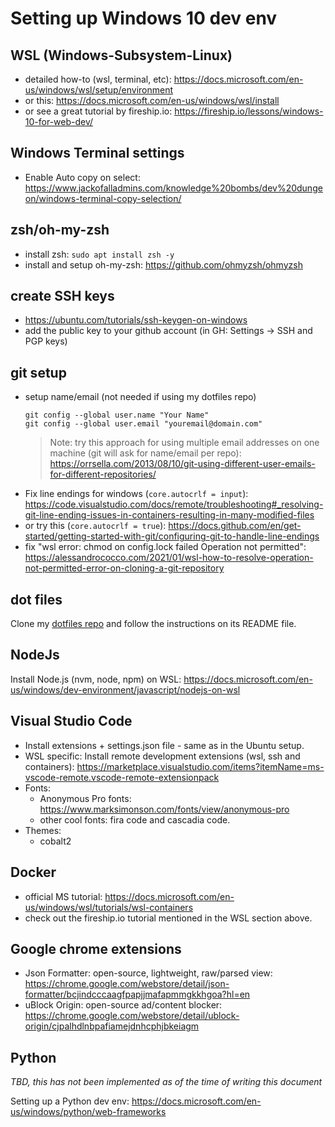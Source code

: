 # Setting up Windows 10 dev env

## WSL (Windows-Subsystem-Linux)
* detailed how-to (wsl, terminal, etc): https://docs.microsoft.com/en-us/windows/wsl/setup/environment
* or this: https://docs.microsoft.com/en-us/windows/wsl/install
* or see a great tutorial by fireship.io: https://fireship.io/lessons/windows-10-for-web-dev/

## Windows Terminal settings
* Enable Auto copy on select: https://www.jackofalladmins.com/knowledge%20bombs/dev%20dungeon/windows-terminal-copy-selection/

## zsh/oh-my-zsh
* install zsh: `sudo apt install zsh -y`
* install and setup oh-my-zsh: https://github.com/ohmyzsh/ohmyzsh

## create SSH keys
* https://ubuntu.com/tutorials/ssh-keygen-on-windows
* add the public key to your github account (in GH: Settings -> SSH and PGP keys)

## git setup
* setup name/email (not needed if using my dotfiles repo)
    ```
    git config --global user.name "Your Name"
    git config --global user.email "youremail@domain.com"
    ```
    > Note: try this approach for using multiple email addresses on one machine (git will ask for name/email per repo): https://orrsella.com/2013/08/10/git-using-different-user-emails-for-different-repositories/
* Fix line endings for windows (`core.autocrlf = input`): https://code.visualstudio.com/docs/remote/troubleshooting#_resolving-git-line-ending-issues-in-containers-resulting-in-many-modified-files
* or try this (`core.autocrlf = true`): https://docs.github.com/en/get-started/getting-started-with-git/configuring-git-to-handle-line-endings
* fix "wsl error: chmod on config.lock failed Operation not permitted": https://alessandrococco.com/2021/01/wsl-how-to-resolve-operation-not-permitted-error-on-cloning-a-git-repository

## dot files
Clone my [dotfiles repo](https://github.com/jongler-dev/dotfiles) and follow the instructions on its README file.

## NodeJs
Install Node.js (nvm, node, npm) on WSL: https://docs.microsoft.com/en-us/windows/dev-environment/javascript/nodejs-on-wsl

## Visual Studio Code
* Install extensions + settings.json file - same as in the Ubuntu setup.
* WSL specific: Install remote development extensions (wsl, ssh and containers): https://marketplace.visualstudio.com/items?itemName=ms-vscode-remote.vscode-remote-extensionpack
* Fonts:
  * Anonymous Pro fonts: https://www.marksimonson.com/fonts/view/anonymous-pro
  * other cool fonts: fira code and cascadia code.
* Themes:
  * cobalt2 

## Docker
* official MS tutorial: https://docs.microsoft.com/en-us/windows/wsl/tutorials/wsl-containers
* check out the fireship.io tutorial mentioned in the WSL section above.

## Google chrome extensions
* Json Formatter: open-source, lightweight, raw/parsed view: https://chrome.google.com/webstore/detail/json-formatter/bcjindcccaagfpapjjmafapmmgkkhgoa?hl=en
* uBlock Origin: open-source ad/content blocker: https://chrome.google.com/webstore/detail/ublock-origin/cjpalhdlnbpafiamejdnhcphjbkeiagm

## Python
*TBD, this has not been implemented as of the time of writing this document*

Setting up a Python dev env: https://docs.microsoft.com/en-us/windows/python/web-frameworks
